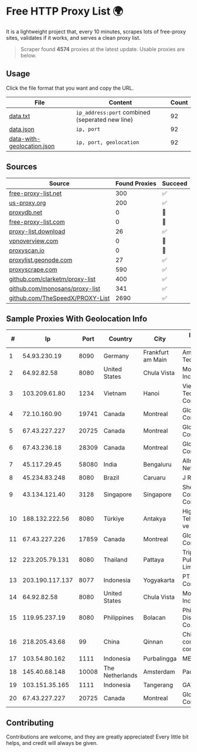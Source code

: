 
# Free HTTP Proxy List 🌍

It is a lightweight project that, every 10 minutes, scrapes lots of free-proxy sites, validates if it works, and serves a clean proxy list.


> Scraper found **4574** proxies at the latest update. Usable proxies are below.

## Usage

Click the file format that you want and copy the URL.


|File|Content|Count|
|----|-------|-----|
|[data.txt](https://raw.githubusercontent.com/themiralay/Proxy-List-World/master/data.txt)|`ip_address:port` combined (seperated new line)|92|
|[data.json](https://raw.githubusercontent.com/themiralay/Proxy-List-World/master/data.json)|`ip, port`|92|
|[data-with-geolocation.json](https://raw.githubusercontent.com/themiralay/Proxy-List-World/master/data-with-geolocation.json)|`ip, port, geolocation`|92|

## Sources

|Source|Found Proxies|Succeed|
|------|-------------|-------|
|[free-proxy-list.net](https://free-proxy-list.net)|300|✅|
|[us-proxy.org](https://www.us-proxy.org)|200|✅|
|[proxydb.net](http://proxydb.net)|0|🚫|
|[free-proxy-list.com](https://free-proxy-list.com/?page=&port=&type%5B%5D=http&type%5B%5D=https&up_time=0&search=Search)|0|🚫|
|[proxy-list.download](https://www.proxy-list.download/HTTP)|26|✅|
|[vpnoverview.com](https://vpnoverview.com/privacy/anonymous-browsing/free-proxy-servers)|0|🚫|
|[proxyscan.io](https://www.proxyscan.io)|0|🚫|
|[proxylist.geonode.com](https://proxylist.geonode.com/api/proxy-list?limit=300&page=1&sort_by=lastChecked&sort_type=desc&protocols=http,https)|27|✅|
|[proxyscrape.com](https://api.proxyscrape.com/v2/?request=displayproxies&protocol=http&timeout=10000&country=all&ssl=all&anonymity=all)|590|✅|
|[github.com/clarketm/proxy-list](https://raw.githubusercontent.com/clarketm/proxy-list/master/proxy-list-raw.txt)|400|✅|
|[github.com/monosans/proxy-list](https://raw.githubusercontent.com/monosans/proxy-list/main/proxies/http.txt)|341|✅|
|[github.com/TheSpeedX/PROXY-List](https://raw.githubusercontent.com/TheSpeedX/PROXY-List/master/http.txt)|2690|✅|


## Sample Proxies With Geolocation Info

|#|Ip|Port|Country|City|Internet Service Provider|
|-|--|----|-------|----|-------------------------|
|1|54.93.230.19|8090|Germany|Frankfurt am Main|Amazon Technologies Inc.|
|2|64.92.82.58|8080|United States|Chula Vista|Momentum Telecom, Inc.|
|3|103.209.61.80|1234|Vietnam|Hanoi|Vietserver Services Technology Company Limited|
|4|72.10.160.90|19741|Canada|Montreal|GloboTech Communications|
|5|67.43.227.227|20725|Canada|Montreal|GloboTech Communications|
|6|67.43.236.18|28309|Canada|Montreal|GloboTech Communications|
|7|45.117.29.45|58080|India|Bengaluru|Allnet Broadband Network PVT LTD|
|8|45.234.83.248|8080|Brazil|Caruaru|J R DA PAZ JUNIOR|
|9|43.134.121.40|3128|Singapore|Singapore|Shenzhen Tencent Computer Systems Company Limited|
|10|188.132.222.56|8080|Türkiye|Antakya|High Speed Telekomunikasyon ve Hab. Hiz. Ltd. Sti.|
|11|67.43.227.226|17859|Canada|Montreal|GloboTech Communications|
|12|223.205.79.131|8080|Thailand|Pattaya|Triple T Broadband Public Company Limited|
|13|203.190.117.137|8077|Indonesia|Yogyakarta|PT Union Routelink Communication|
|14|64.92.82.58|8080|United States|Chula Vista|Momentum Telecom, Inc.|
|15|119.95.237.19|8080|Philippines|Bolacan|Philippine Long Distance Telephone Co.|
|16|218.205.43.68|99|China|Qinnan|China Mobile communications corporation|
|17|103.54.80.162|1111|Indonesia|Purbalingga|MEDIACOMPUTINDO|
|18|145.40.68.148|10008|The Netherlands|Amsterdam|Packet Host, Inc.|
|19|103.151.35.165|1111|Indonesia|Tangerang|GAYUHNET|
|20|67.43.227.227|20725|Canada|Montreal|GloboTech Communications|



## Contributing

Contributions are welcome, and they are greatly appreciated! Every
little bit helps, and credit will always be given.


